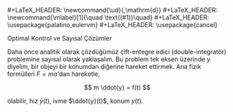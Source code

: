 #+LaTeX_HEADER: \newcommand{\ud}{\,\mathrm{d}}
#+LaTeX_HEADER: \newcommand{\mlabel}[1]{\quad \text{(#1)}\quad}
#+LaTeX_HEADER: \usepackage{palatino,eulervm}
#+LaTeX_HEADER: \usepackage{cancel}

Optimal Kontrol ve Sayısal Çözümler

Daha önce analitik olarak çözdüğümüz çift-entegre edici (double-integratör)
problemine sayısal olarak yaklaşalım. Bu problem tek eksen üzerinde $y$
diyelim, bir objeyi bir konumdan diğerine hareket ettirmek. Ana fizik
formülleri $F = ma$'dan hareketle,

$$
m \ddot{y} = f(t)
$$

olabilir, hız $\dot{y}(t)$, ivme $\ddot{y}(t)$, konum $y(t)$. 





















